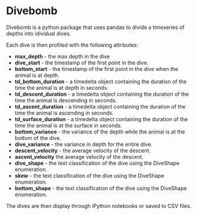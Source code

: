 Divebomb
========
Divebomb is a python package that uses pandas to divide a timeseries of depths into idividual dives.

Each dive is then profiled with the following attributes:

  - **max_depth** - the max depth in the dive
  - **dive_start** - the timestamp of the first point in the dive.
  - **bottom_start** - the timestamp of the first point in the dive when the animal is at depth.
  - **td_bottom_duration** - a timedelta object containing the duration of the time the animal is at depth in seconds.
  - **td_descent_duration** - a timedelta object containing the duration of the time the animal is descending in seconds.
  - **td_ascent_duration** - a timedelta object containing the duration of the time the animal is ascending in seconds.
  - **td_surface_duration** - a timedelta object containing the duration of the time the animal is at the surface in seconds.
  - **bottom_variance** - the variance of the depth while the animal is at the bottom of the dive.
  - **dive_variance** - the variance in depth for the entire dive.
  - **descent_velocity** - the average velocity of the descent.
  - **ascent_velocity** the average velocity of the descent.
  - **dive_shape** - the text classification of the dive using the DiveShape enumeration.
  - **skew** - the text classification of the dive using the DiveShape enumeration.
  - **bottom_shape** - the text classification of the dive using the DiveShape enumeration.

The dives are then display through iPython notebooks or saved to CSV files.
